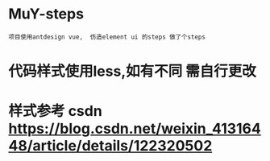 # MuY-steps
    项目使用antdesign vue,  仿造element ui 的steps 做了个steps
# 代码样式使用less,如有不同 需自行更改

# 样式参考 csdn https://blog.csdn.net/weixin_41316448/article/details/122320502